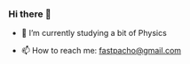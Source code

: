 ### Hi there 👋

<!--
**n0rbb/n0rbb** is a ✨ _special_ ✨ repository because its `README.md` (this file) appears on your GitHub profile.
Here are some ideas to get you started:
-->


- 🌱 I’m currently studying a bit of Physics
<!-- - 👯 I’m looking to collaborate on
- 🤔 I’m looking for help with ...
- 💬 Ask me about ... -->
- 📫 How to reach me: fastpacho@gmail.com
<!-- - 😄 Pronouns: ...
- ⚡ Fun fact: ...
-->
